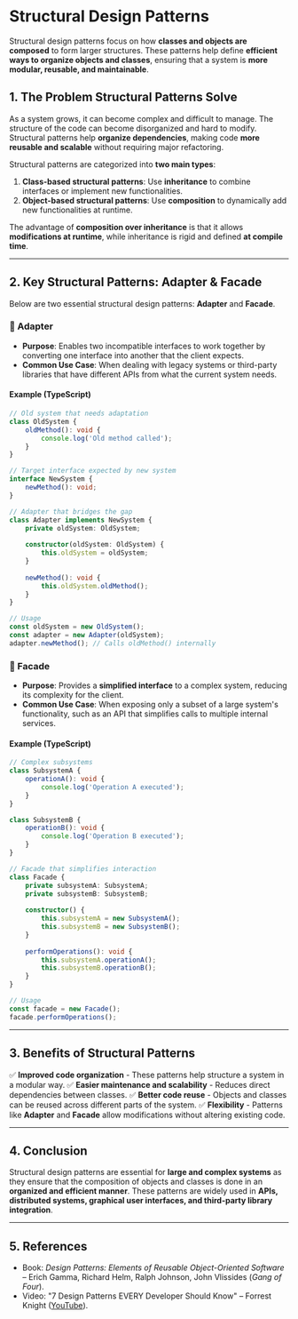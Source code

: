 # **Structural Design Patterns**

Structural design patterns focus on how **classes and objects are composed** to form larger structures. These patterns help define **efficient ways to organize objects and classes**, ensuring that a system is **more modular, reusable, and maintainable**.

## **1. The Problem Structural Patterns Solve**
As a system grows, it can become complex and difficult to manage. The structure of the code can become disorganized and hard to modify. Structural patterns help **organize dependencies**, making code **more reusable and scalable** without requiring major refactoring.

Structural patterns are categorized into **two main types**:

1. **Class-based structural patterns**: Use **inheritance** to combine interfaces or implement new functionalities.
2. **Object-based structural patterns**: Use **composition** to dynamically add new functionalities at runtime.

The advantage of **composition over inheritance** is that it allows **modifications at runtime**, while inheritance is rigid and defined **at compile time**.

---

## **2. Key Structural Patterns: Adapter & Facade**
Below are two essential structural design patterns: **Adapter** and **Facade**.

### **🔹 Adapter**
- **Purpose**: Enables two incompatible interfaces to work together by converting one interface into another that the client expects.
- **Common Use Case**: When dealing with legacy systems or third-party libraries that have different APIs from what the current system needs.

#### **Example (TypeScript)**
```typescript
// Old system that needs adaptation
class OldSystem {
    oldMethod(): void {
        console.log('Old method called');
    }
}

// Target interface expected by new system
interface NewSystem {
    newMethod(): void;
}

// Adapter that bridges the gap
class Adapter implements NewSystem {
    private oldSystem: OldSystem;
    
    constructor(oldSystem: OldSystem) {
        this.oldSystem = oldSystem;
    }
    
    newMethod(): void {
        this.oldSystem.oldMethod();
    }
}

// Usage
const oldSystem = new OldSystem();
const adapter = new Adapter(oldSystem);
adapter.newMethod(); // Calls oldMethod() internally
```

### **🔹 Facade**
- **Purpose**: Provides a **simplified interface** to a complex system, reducing its complexity for the client.
- **Common Use Case**: When exposing only a subset of a large system's functionality, such as an API that simplifies calls to multiple internal services.

#### **Example (TypeScript)**
```typescript
// Complex subsystems
class SubsystemA {
    operationA(): void {
        console.log('Operation A executed');
    }
}

class SubsystemB {
    operationB(): void {
        console.log('Operation B executed');
    }
}

// Facade that simplifies interaction
class Facade {
    private subsystemA: SubsystemA;
    private subsystemB: SubsystemB;
    
    constructor() {
        this.subsystemA = new SubsystemA();
        this.subsystemB = new SubsystemB();
    }
    
    performOperations(): void {
        this.subsystemA.operationA();
        this.subsystemB.operationB();
    }
}

// Usage
const facade = new Facade();
facade.performOperations();
```

---

## **3. Benefits of Structural Patterns**
✅ **Improved code organization** - These patterns help structure a system in a modular way.
✅ **Easier maintenance and scalability** - Reduces direct dependencies between classes.
✅ **Better code reuse** - Objects and classes can be reused across different parts of the system.
✅ **Flexibility** - Patterns like **Adapter** and **Facade** allow modifications without altering existing code.

---

## **4. Conclusion**
Structural design patterns are essential for **large and complex systems** as they ensure that the composition of objects and classes is done in an **organized and efficient manner**. These patterns are widely used in **APIs, distributed systems, graphical user interfaces, and third-party library integration**.

---

## **5. References**
- Book: *Design Patterns: Elements of Reusable Object-Oriented Software* – Erich Gamma, Richard Helm, Ralph Johnson, John Vlissides (*Gang of Four*).
- Video: "7 Design Patterns EVERY Developer Should Know" – Forrest Knight ([YouTube](https://www.youtube.com/watch?v=BJatgOiiht4)).

